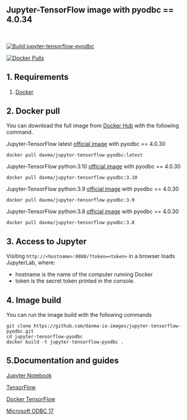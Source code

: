 ## Jupyter-TensorFlow image with pyodbc == 4.0.34

</br>

[![Build jupyter-tensorflow-pyodbc](https://github.com/davma-io-images/jupyterlab/actions/workflows/tensorflow-pyodbc.yml/badge.svg)](https://github.com/davma-io-images/jupyterlab/actions/workflows/tensorflow-pyodbc.yml)

[![Docker Pulls](https://img.shields.io/docker/pulls/davma/jupyter-tensorflow-pyodbc?logo=docker&logoColor=white)](https://hub.docker.com/r/davma/jupyter-tensorflow-pyodbc)  

## 1. Requirements

1. [Docker](https://docs.docker.com/get-docker/)

## 2. Docker pull

You can download the full image from [Docker Hub](https://hub.docker.com/) with the following command.

Jupyter-TensorFlow latest [official image](https://hub.docker.com/r/jupyter/tensorflow-notebook/tags?page=1&name=python) with pyodbc == 4.0.30

````
docker pull davma/jupyter-tensorflow-pyodbc:latest
````

Jupyter-TensorFlow python:3.10 [official image](https://hub.docker.com/r/jupyter/tensorflow-notebook/tags?page=1&name=python) with pyodbc == 4.0.30
````
docker pull davma/jupyter-tensorflow-pyodbc:3.10
````
Jupyter-TensorFlow python:3.9 [official image](https://hub.docker.com/r/jupyter/tensorflow-notebook/tags?page=1&name=python) with pyodbc == 4.0.30
````
docker pull davma/jupyter-tensorflow-pyodbc:3.9
````
Jupyter-TensorFlow python:3.8 [official image](https://hub.docker.com/r/jupyter/tensorflow-notebook/tags?page=1&name=python) with pyodbc == 4.0.30
````
docker pull davma/jupyter-tensorflow-pyodbc:3.8
````

## 3. Access to Jupyter

Visiting ``http://<hostname>:8888/?token=<token>`` in a browser loads JupyterLab, where:

- hostname is the name of the computer running Docker
- token is the secret token printed in the console.

## 4. Image build

You can run the image build with the following commands

````
git clone https://github.com/davma-io-images/jupyter-tensorflow-pyodbc.git
cd jupyter-tensorflow-pyodbc
docker build -t jupyter-tensorflow-pyodbc .
````

## 5.Documentation and guides

[Jupyter Notebook](https://jupyter.org/)

[TensorFlow](https://www.tensorflow.org/)

[Docker TensorFlow](https://www.tensorflow.org/install/docker)

[Microsoft ODBC 17](https://docs.microsoft.com/en-us/sql/connect/odbc/linux-mac/installing-the-microsoft-odbc-driver-for-sql-server?view=sql-server-2017)



